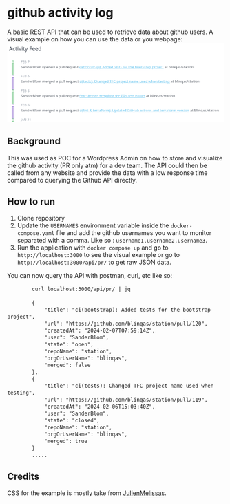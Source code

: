 # github activity log
A basic REST API that can be used to retrieve data about github users. A visual example on how you can use the data or you webpage: 
![](./docs/example.png)

## Background 
This was used as POC for a Wordpress Admin on how to store and visualize the github activity (PR only atm) for a dev team. The API could then be called from any website and provide the data with a low response time compared to querying the Github API directly.

## How to run

1. Clone repository 
2. Update the `USERNAMES` environment variable inside the `docker-compose.yaml` file and add the github usernames you want to monitor separated with a comma. Like so : `username1,username2,username3`. 
3. Run the application with `docker compose up` and go to `http://localhost:3000` to see the visual example or go to `http://localhost:3000/api/pr/` to get raw JSON data.

You can now query the API with postman, curl, etc like so: 

```
        curl localhost:3000/api/pr/ | jq
       
        {
            "title": "ci(bootstrap): Added tests for the bootstrap project",
            "url": "https://github.com/blinqas/station/pull/120",
            "createdAt": "2024-02-07T07:59:14Z",
            "user": "SanderBlom",
            "state": "open",
            "repoName": "station",
            "orgOrUserName": "blinqas",
            "merged": false
        },
        {
            "title": "ci(tests): Changed TFC project name used when testing",
            "url": "https://github.com/blinqas/station/pull/119",
            "createdAt": "2024-02-06T15:03:40Z",
            "user": "SanderBlom",
            "state": "closed",
            "repoName": "station",
            "orgOrUserName": "blinqas",
            "merged": true
        }
        .....
```

## Credits 

CSS for the example is mostly take from [JulienMelissas](https://codepen.io/JulienMelissas/pen/xbZdmz).